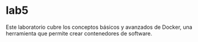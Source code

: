 # lab5

Este laboratorio cubre los conceptos básicos y avanzados de Docker, una herramienta que permite crear contenedores de software.
